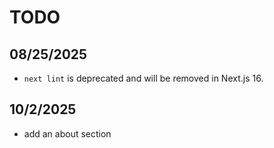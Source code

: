 # TODO

## 08/25/2025

- `next lint` is deprecated and will be removed in Next.js 16.

## 10/2/2025

- add an about section
